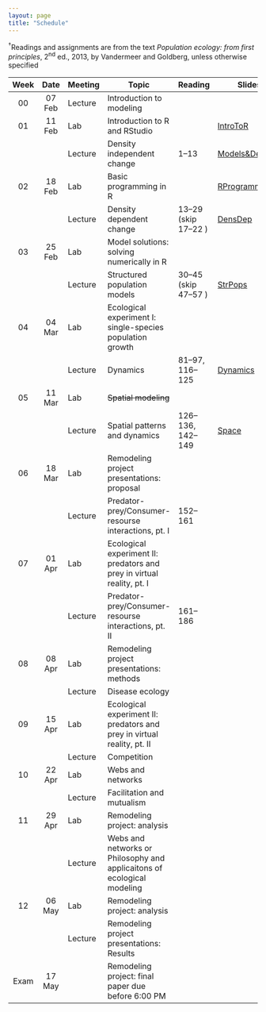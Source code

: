 ```yaml
---
layout: page
title: "Schedule"
---
```


<style>
.content {
  padding-top:    4rem;
  padding-bottom: 4rem;
}

@media (min-width: 48em) {
  .content {
​    max-width: 50rem;
​    margin-left: 16rem;
​    margin-right: 2rem;
  }
}

@media (min-width: 64em) {
  .content {
​    margin-left: 18rem;
​    margin-right: 4rem;
  }
}
</style>

<sup>&#8224;</sup>Readings and assignments are from the text *Population ecology: from first principles*, 2<sup>nd</sup> ed., 2013, by Vandermeer and Goldberg, unless otherwise specified

| Week |  Date  | Meeting |     Topic                                                               | Reading             | Slides                                                           | PSet Notes                                                                                                                         | Assignments                                                                                                       | Video                                                                                                                                                                              | Misc.                                                                                    |
|:----:|:------:|---------|-------------------------------------------------------------------------|---------------------|------------------------------------------------------------------|------------------------------------------------------------------------------------------------------------------------------------|-------------------------------------------------------------------------------------------------------------------|------------------------------------------------------------------------------------------------------------------------------------------------------------------------------------|------------------------------------------------------------------------------------------|
| 00   | 07 Feb | Lecture | Introduction to modeling                                                |                     |                                                                  |                                                                                                                                    |                                                                                                                   |                                                                                                                                                                                    |                                                                                          |
| 01   | 11 Feb |   Lab   | Introduction to R and RStudio                                           |                     | [IntroToR](../Presentations/Lab01_IntroToR.html)                 |                                                                                                                                    | [Lab report 1](../Assignments/LabReports/LabReport_1.html), [Key](../Assignments/LabReports/LabReport_1_Key.html) |                                                                                                                                                                                    |                                                                                          |
|      |        | Lecture | Density independent change                                              | 1–13                | [Models&DensInd](../Presentations/Wk01Models_DensIndGrowth.html) |                                                                                                                                    | 1.1–1.6, [Key](../Assignments/LectureProblemSets/Ch01_Wk1ProblemSet_key.html)                                     | [Tu](https://drive.google.com/file/d/1zWYDbWTsevAThawVXsggZXiS8vnMk9Wj/view?usp=sharing), [Th](https://drive.google.com/file/d/1fyieK1Cs2jgYpNIXPyiY9xV93oPJtWJx/view?usp=sharing) |                                                                                          |
| 02   | 18 Feb |   Lab   | Basic programming in R                                                  |                     | [RProgramming](../Presentations/Lab02_ProgrammingR.html)         |                                                                                                                                    | [Lab report 2](../Assignments/LabReports/LabReport_2.html), [Key](../Assignments/LabReports/LabReport_2_Key.html) |                                                                                                                                                                                    |                                                                                          |
|      |        | Lecture | Density dependent change                                                | 13–29 (skip 17–22 ) | [DensDep](../Presentations/Wk02_DensDep.html)                    | [Ch01PSetNotes](../Assignments/LectureProblemSets/Ch01_ProblemNotes.html)                                                          | 1.1–1.18 (skip 1.14 & 1.15), [Key](../Assignments/LectureProblemSets/Ch01_ProblemSet_key.html)                    | [Tu](https://drive.google.com/file/d/1UzAXZ2D52hJV4vewDSrnhppHIVnn2ZWz/view?usp=sharing), Th                                                                                       |                                                                                          |
| 03   | 25 Feb |   Lab   | Model solutions: solving numerically in R                               |                     |                                                                  |                                                                                                                                    | [NumericalSolve](../Assignments/LabReports/LabReport_3.html)                                                      |                                                                                                                                                                                    | [RemodProjLitSearch](../Assignments/RemodelingProject/RemodelingProject_LitSearch.html)  |
|      |        | Lecture | Structured population models                                            | 30–45 (skip 47–57 ) | [StrPops](../Presentations/Wk03_StrPops.html)                    | [Ch02PSetNotes](../Assignments/LectureProblemSets/Ch02_ProblemNotes.html)                                                          | 2.1–2.19, [Key](../Assignments/LectureProblemSets/Ch02_ProblemSet_key.html)                                       | [Tu](https://drive.google.com/file/d/12lsA4pT52dXySELgSneWOdNiA1ywQHUx/view?usp=sharing), [Th](https://drive.google.com/file/d/12pZ-Vt3x8YZb0zNuNQWk-RRBbwwRE1E_/view?usp=sharing) |                                                                                          |
| 04   | 04 Mar |   Lab   | Ecological experiment I: single-species population growth               |                     |                                                                  |                                                                                                                                    | [Lab exp. 1](../Assignments/LabExperiments/LabExperiment_1.html)                                                  |                                                                                                                                                                                    |                                                                                          |
|      |        | Lecture | Dynamics                                                                | 81–97, 116–125      | [Dynamics](../Presentations/Wk04_Dynamics.html)                  | [Ch04PSetNotes](../Assignments/LectureProblemSets/Ch04_ProblemNotes.html)                                                          | 4.1–4.9, [Key](../Assignments/LectureProblemSets/Ch04_ProblemSet_key.html)                                        | [Tu](https://drive.google.com/file/d/1Tm6NOBXDXVHAH0_U0n5vBKoI20RVs6qj/view?usp=sharing), [Th](https://drive.google.com/file/d/1XLU0ZFA1UpDiADRTg6PkRWxhdbAcrsF7/view?usp=sharing) |                                                                                          |
| 05   | 11 Mar |   Lab   | ~~Spatial modeling~~                                                    |                     |                                                                  |                                                                                                                                    |                                                                                                                   |                                                                                                                                                                                    | [RemodProjPropPres](../Assignments/RemodelingProject/RemodelingPrject_ProposalPres.html) |
|      |        | Lecture | Spatial patterns and dynamics                                           | 126–136, 142–149    | [Space](../Presentations/Wk05_Space.html)                        | [Ch05PSetNotes](../Assignments/LectureProblemSets/Ch05_ProblemNotes.html), [Data](../Assignments/LectureProblemSets/Ch05_Data.zip) | 5.1–5.9, 5.14–5.18, [Key](../Assignments/LectureProblemSets/Ch05_ProblemSet_key.html)                             | [Tu](https://drive.google.com/file/d/1q3FQPvzfQ0wHubrB7Fu7AVuyVqX-42E8/view?usp=sharing), Th                                                                                       |                                                                                          |
| 06   | 18 Mar |   Lab   | Remodeling project presentations: proposal                              |                     |                                                                  |                                                                                                                                    |                                                                                                                   |                                                                                                                                                                                    |                                                                                          |
|      |        | Lecture | Predator-prey/Consumer-resourse interactions, pt. I                     | 152–161             |                                                                  |                                                                                                                                    | 6.1–6.5                                                                                                           |                                                                                                                                                                                    |                                                                                          |
| 07   | 01 Apr |   Lab   | Ecological experiment II: predators and prey in virtual reality, pt. I  |                     |                                                                  |                                                                                                                                    |                                                                                                                   |                                                                                                                                                                                    |                                                                                          |
|      |        | Lecture | Predator-prey/Consumer-resourse interactions, pt. II                    | 161–186             |                                                                  |                                                                                                                                    | 6.6–6.17                                                                                                          |                                                                                                                                                                                    |                                                                                          |
| 08   | 08 Apr |   Lab   | Remodeling project presentations: methods                               |                     |                                                                  |                                                                                                                                    |                                                                                                                   |                                                                                                                                                                                    |                                                                                          |
|      |        | Lecture | Disease ecology	 	            	                                    |                     |                                                                  |                                                                                                                                    |                                                                                                                   |                                                                                                                                                                                    |                                                                                          |
| 09   | 15 Apr |   Lab   | Ecological experiment II: predators and prey in virtual reality, pt. II |                     |                                                                  |                                                                                                                                    |                                                                                                                   |                                                                                                                                                                                    |                                                                                          |
|      |        | Lecture | Competition                                                             |                     |                                                                  |                                                                                                                                    |                                                                                                                   |                                                                                                                                                                                    |                                                                                          |
| 10   | 22 Apr |   Lab   | Webs and networks                                                       |                     |                                                                  |                                                                                                                                    |                                                                                                                   |                                                                                                                                                                                    |                                                                                          |
|      |        | Lecture | Facilitation and mutualism                                              |                     |                                                                  |                                                                                                                                    |                                                                                                                   |                                                                                                                                                                                    |                                                                                          |
| 11   | 29 Apr |   Lab   | Remodeling project: analysis                                            |                     |                                                                  |                                                                                                                                    |                                                                                                                   |                                                                                                                                                                                    |                                                                                          |
|      |        | Lecture | Webs and networks or Philosophy and applicaitons of ecological modeling |                     |                                                                  |                                                                                                                                    |                                                                                                                   |                                                                                                                                                                                    |                                                                                          |
| 12   | 06 May |   Lab   | Remodeling project: analysis                                            |                     |                                                                  |                                                                                                                                    |                                                                                                                   |                                                                                                                                                                                    |                                                                                          |
|      |        | Lecture | Remodeling project presentations: Results                               |                     |                                                                  |                                                                                                                                    |                                                                                                                   |                                                                                                                                                                                    |                                                                                          |
| Exam | 17 May |         | Remodeling project: final paper due before 6:00 PM                      |                     |                                                                  |                                                                                                                                    |                                                                                                                   |                                                                                                                                                                                    |                                                                                          |
